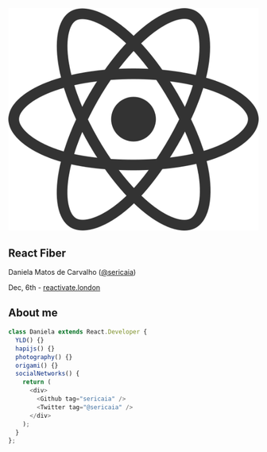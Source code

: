 <img src="./slides/images/react-logo.png" class="logo"/>

## React Fiber
Daniela Matos de Carvalho ([@sericaia](https://twitter.com/sericaia))

Dec, 6th - [reactivate.london](https://reactivate.london/)


## About me

```js
class Daniela extends React.Developer {
  YLD() {}
  hapijs() {}
  photography() {}
  origami() {}
  socialNetworks() {
    return (
      <div>
        <Github tag="sericaia" />
        <Twitter tag="@sericaia" />
      </div>
    );
  }
};
```
